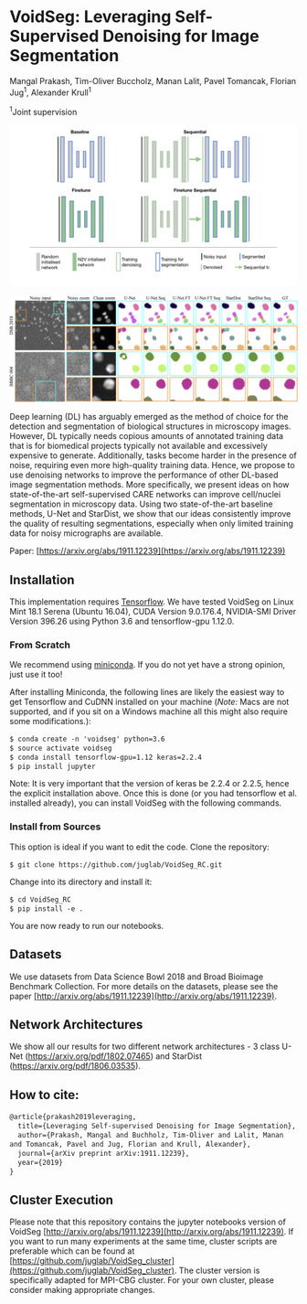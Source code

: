 # VoidSeg: Leveraging Self-Supervised Denoising for Image Segmentation 
Mangal Prakash, Tim-Oliver Buccholz, Manan Lalit, Pavel Tomancak, Florian Jug<sup>1</sup>, Alexander Krull<sup>1</sup>

<sup>1</sup>Joint supervision

![teaserFigure](figures/Teaser.png)
 
 
 ![resultsFigure](figures/qualitative_results.png)

Deep learning (DL) has arguably emerged as the method of choice for the detection and segmentation of biological 
structures in microscopy images. However, DL typically needs copious amounts of annotated training data that is 
for biomedical projects typically not available and excessively expensive to generate. Additionally, tasks become 
harder in the presence of noise, requiring even more high-quality training data. Hence, we propose to use denoising 
networks to improve the performance of other DL-based image segmentation methods. More specifically, we present 
ideas on how state-of-the-art self-supervised CARE networks can improve cell/nuclei segmentation in microscopy data. 
Using two state-of-the-art baseline methods, U-Net and StarDist, we show that our ideas consistently improve the quality
of resulting segmentations, especially when only limited training data for noisy micrographs are available.

Paper: [https://arxiv.org/abs/1911.12239](https://arxiv.org/abs/1911.12239)

## Installation
This implementation requires [Tensorflow](https://www.tensorflow.org/install/).
We have tested VoidSeg on Linux Mint 18.1 Serena (Ubuntu 16.04), CUDA Version 9.0.176.4, 
NVIDIA-SMI Driver Version 396.26 using Python 3.6 and tensorflow-gpu 1.12.0. 

### From Scratch
We recommend using [miniconda](https://docs.conda.io/en/latest/miniconda.html).
If you do not yet have a strong opinion, just use it too!

After installing Miniconda, the following lines are likely the easiest way to get Tensorflow and CuDNN 
installed on your machine (_Note:_ Macs are not supported, and if you sit on a Windows machine all this might 
also require some modifications.):

```
$ conda create -n 'voidseg' python=3.6
$ source activate voidseg
$ conda install tensorflow-gpu=1.12 keras=2.2.4
$ pip install jupyter
```

Note: It is very important that the version of keras be 2.2.4 or 2.2.5, hence the explicit installation above.
Once this is done (or you had tensorflow et al. installed already), you can install VoidSeg with the following commands.

### Install from Sources 
This option is ideal if you want to edit the code. Clone the repository:

```
$ git clone https://github.com/juglab/VoidSeg_RC.git
```
Change into its directory and install it:

```
$ cd VoidSeg_RC
$ pip install -e .
```
You are now ready to run our notebooks.

## Datasets 
We use datasets from Data Science Bowl 2018 and Broad Bioimage Benchmark Collection. For more details on 
the datasets, please see the paper [http://arxiv.org/abs/1911.12239](http://arxiv.org/abs/1911.12239).

## Network Architectures
We show all our results for two different network architectures - 3 class U-Net (https://arxiv.org/pdf/1802.07465) 
and StarDist (https://arxiv.org/pdf/1806.03535).

## How to cite:
```
@article{prakash2019leveraging,
  title={Leveraging Self-supervised Denoising for Image Segmentation},
  author={Prakash, Mangal and Buchholz, Tim-Oliver and Lalit, Manan and Tomancak, Pavel and Jug, Florian and Krull, Alexander},
  journal={arXiv preprint arXiv:1911.12239},
  year={2019}
}
```

## Cluster Execution
Please note that this repository contains the jupyter notebooks version of VoidSeg 
[http://arxiv.org/abs/1911.12239](http://arxiv.org/abs/1911.12239). If 
you want to run many experiments at the same time, cluster scripts are preferable which can be found at 
[https://github.com/juglab/VoidSeg_cluster](https://github.com/juglab/VoidSeg_cluster). The cluster version is 
specifically adapted for MPI-CBG cluster. For your own cluster, please consider making appropriate changes.
